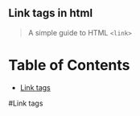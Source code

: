## Link tags in html 

> A simple guide to HTML `<link>`


# Table of Contents
- [Link tags](#Linktags)

#Link tags
